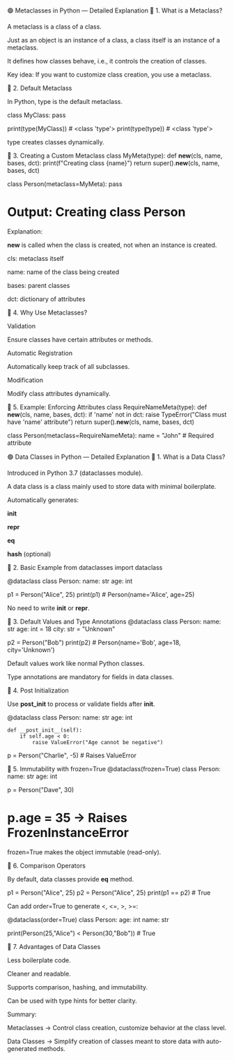 🟢 Metaclasses in Python — Detailed Explanation
🔹 1. What is a Metaclass?

A metaclass is a class of a class.

Just as an object is an instance of a class, a class itself is an instance of a metaclass.

It defines how classes behave, i.e., it controls the creation of classes.

Key idea: If you want to customize class creation, you use a metaclass.

🔹 2. Default Metaclass

In Python, type is the default metaclass.

class MyClass:
    pass

print(type(MyClass))  # <class 'type'>
print(type(type))     # <class 'type'>


type creates classes dynamically.

🔹 3. Creating a Custom Metaclass
class MyMeta(type):
    def __new__(cls, name, bases, dct):
        print(f"Creating class {name}")
        return super().__new__(cls, name, bases, dct)

class Person(metaclass=MyMeta):
    pass

# Output: Creating class Person


Explanation:

__new__ is called when the class is created, not when an instance is created.

cls: metaclass itself

name: name of the class being created

bases: parent classes

dct: dictionary of attributes

🔹 4. Why Use Metaclasses?

Validation

Ensure classes have certain attributes or methods.

Automatic Registration

Automatically keep track of all subclasses.

Modification

Modify class attributes dynamically.

🔹 5. Example: Enforcing Attributes
class RequireNameMeta(type):
    def __new__(cls, name, bases, dct):
        if 'name' not in dct:
            raise TypeError("Class must have 'name' attribute")
        return super().__new__(cls, name, bases, dct)

class Person(metaclass=RequireNameMeta):
    name = "John"  # Required attribute

🟢 Data Classes in Python — Detailed Explanation
🔹 1. What is a Data Class?

Introduced in Python 3.7 (dataclasses module).

A data class is a class mainly used to store data with minimal boilerplate.

Automatically generates:

__init__

__repr__

__eq__

__hash__ (optional)

🔹 2. Basic Example
from dataclasses import dataclass

@dataclass
class Person:
    name: str
    age: int

p1 = Person("Alice", 25)
print(p1)  # Person(name='Alice', age=25)


No need to write __init__ or __repr__.

🔹 3. Default Values and Type Annotations
@dataclass
class Person:
    name: str
    age: int = 18
    city: str = "Unknown"

p2 = Person("Bob")
print(p2)  # Person(name='Bob', age=18, city='Unknown')


Default values work like normal Python classes.

Type annotations are mandatory for fields in data classes.

🔹 4. Post Initialization

Use __post_init__ to process or validate fields after __init__.

@dataclass
class Person:
    name: str
    age: int

    def __post_init__(self):
        if self.age < 0:
            raise ValueError("Age cannot be negative")

p = Person("Charlie", -5)  # Raises ValueError

🔹 5. Immutability with frozen=True
@dataclass(frozen=True)
class Person:
    name: str
    age: int

p = Person("Dave", 30)
# p.age = 35  -> Raises FrozenInstanceError


frozen=True makes the object immutable (read-only).

🔹 6. Comparison Operators

By default, data classes provide __eq__ method.

p1 = Person("Alice", 25)
p2 = Person("Alice", 25)
print(p1 == p2)  # True


Can add order=True to generate <, <=, >, >=:

@dataclass(order=True)
class Person:
    age: int
    name: str

print(Person(25,"Alice") < Person(30,"Bob"))  # True

🔹 7. Advantages of Data Classes

Less boilerplate code.

Cleaner and readable.

Supports comparison, hashing, and immutability.

Can be used with type hints for better clarity.

Summary:

Metaclasses → Control class creation, customize behavior at the class level.

Data Classes → Simplify creation of classes meant to store data with auto-generated methods.